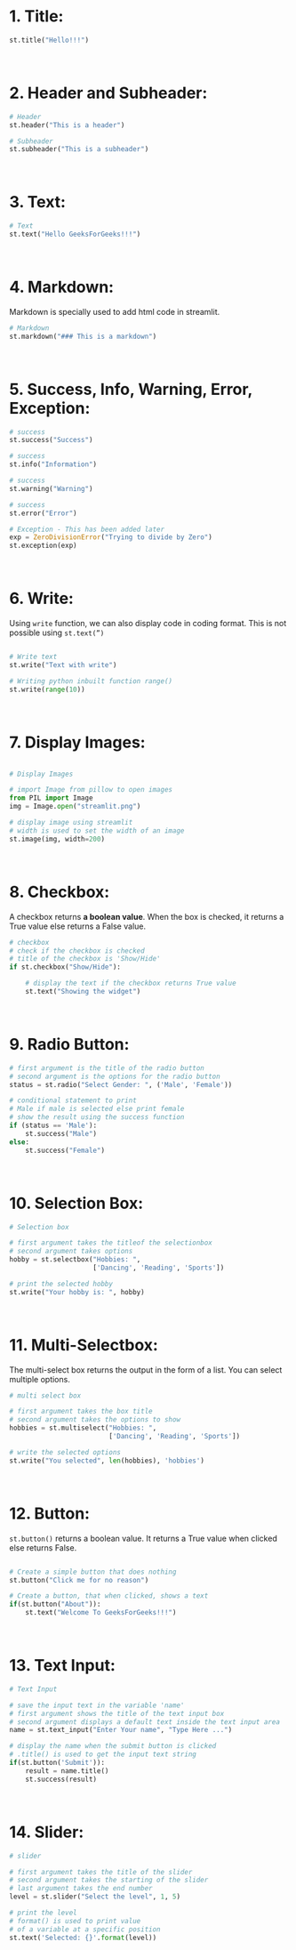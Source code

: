 # 1. Title:

```py
st.title("Hello!!!")
```

&nbsp;

# 2. Header and Subheader:

```py
# Header
st.header("This is a header")

# Subheader
st.subheader("This is a subheader")
```

&nbsp;

# 3. Text:

```py
# Text
st.text("Hello GeeksForGeeks!!!")
```

&nbsp;

# 4. Markdown:

Markdown is specially used to add html code in streamlit.


```py
# Markdown
st.markdown("### This is a markdown")
```

&nbsp;

# 5. Success, Info, Warning, Error, Exception:

```py
# success
st.success("Success")

# success
st.info("Information")

# success
st.warning("Warning")

# success
st.error("Error")

# Exception - This has been added later
exp = ZeroDivisionError("Trying to divide by Zero")
st.exception(exp)
```

&nbsp;

# 6. Write:

Using `write` function, we can also display code in coding format. This is not possible using `st.text(”)`

```py

# Write text
st.write("Text with write")

# Writing python inbuilt function range()
st.write(range(10))
```

&nbsp;

# 7. Display Images:

```py

# Display Images

# import Image from pillow to open images
from PIL import Image
img = Image.open("streamlit.png")

# display image using streamlit
# width is used to set the width of an image
st.image(img, width=200)
```

&nbsp;

# 8. Checkbox:

A checkbox returns **a boolean value**. When the box is checked, it returns a True value else returns a False value.

```py
# checkbox
# check if the checkbox is checked
# title of the checkbox is 'Show/Hide'
if st.checkbox("Show/Hide"):

    # display the text if the checkbox returns True value
    st.text("Showing the widget")
```

&nbsp;

# 9. Radio Button:

```py
# first argument is the title of the radio button
# second argument is the options for the radio button
status = st.radio("Select Gender: ", ('Male', 'Female'))

# conditional statement to print
# Male if male is selected else print female
# show the result using the success function
if (status == 'Male'):
    st.success("Male")
else:
    st.success("Female")
```

&nbsp;

# 10. Selection Box:

```py
# Selection box

# first argument takes the titleof the selectionbox
# second argument takes options
hobby = st.selectbox("Hobbies: ",
                     ['Dancing', 'Reading', 'Sports'])

# print the selected hobby
st.write("Your hobby is: ", hobby)
```

&nbsp;

# 11. Multi-Selectbox:

The multi-select box returns the output in the form of a list. You can select multiple options.

```py
# multi select box

# first argument takes the box title
# second argument takes the options to show
hobbies = st.multiselect("Hobbies: ",
                         ['Dancing', 'Reading', 'Sports'])

# write the selected options
st.write("You selected", len(hobbies), 'hobbies')
```

&nbsp;

# 12. Button:

`st.button()` returns a boolean value. It returns a True value when clicked else returns False.

```py

# Create a simple button that does nothing
st.button("Click me for no reason")

# Create a button, that when clicked, shows a text
if(st.button("About")):
    st.text("Welcome To GeeksForGeeks!!!")
```

&nbsp;

# 13. Text Input:

```py
# Text Input

# save the input text in the variable 'name'
# first argument shows the title of the text input box
# second argument displays a default text inside the text input area
name = st.text_input("Enter Your name", "Type Here ...")

# display the name when the submit button is clicked
# .title() is used to get the input text string
if(st.button('Submit')):
    result = name.title()
    st.success(result)
```

&nbsp;

# 14. Slider:

```py
# slider

# first argument takes the title of the slider
# second argument takes the starting of the slider
# last argument takes the end number
level = st.slider("Select the level", 1, 5)

# print the level
# format() is used to print value
# of a variable at a specific position
st.text('Selected: {}'.format(level))
```

&nbsp;
&nbsp;
&nbsp;

```

```
